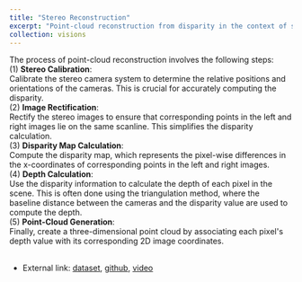```yaml
---
title: "Stereo Reconstruction"
excerpt: "Point-cloud reconstruction from disparity in the context of stereo cameras refers to the process of creating a 3D representation of a scene using information obtained from two or more images captured by stereo cameras.. <br/><img src='/images/disparity_pcd_motorcycle.png'>"
collection: visions
---
```

The process of point-cloud reconstruction involves the following steps: <br>
(1) <b>Stereo Calibration</b>: <br>
Calibrate the stereo camera system to determine the relative positions and orientations of the cameras. This is crucial for accurately computing the disparity. <br>
(2) <b>Image Rectification</b>: <br>
Rectify the stereo images to ensure that corresponding points in the left and right images lie on the same scanline. This simplifies the disparity calculation. <br>
(3) <b>Disparity Map Calculation</b>: <br>
Compute the disparity map, which represents the pixel-wise differences in the x-coordinates of corresponding points in the left and right images. <br>
(4) <b>Depth Calculation</b>: <br>
Use the disparity information to calculate the depth of each pixel in the scene. This is often done using the triangulation method, where the baseline distance between the cameras and the disparity value are used to compute the depth. <br>
(5) <b>Point-Cloud Generation</b>: <br>
Finally, create a three-dimensional point cloud by associating each pixel's depth value with its corresponding 2D image coordinates. <br>
<br>

* External link: [dataset](https://vision.middlebury.edu/stereo/data/scenes2014/), [github](https://github.com/twwang97/Advanced-Computer-Vision-Homework), [video](https://youtu.be/ybpL50fBDeA)